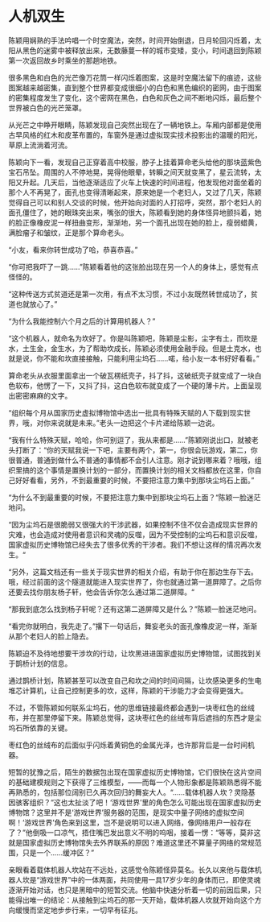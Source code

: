 # 人机双生

陈颖用娴熟的手法吟唱一个时空魔法，突然，时间开始倒退，日月轮回闪烁着，太阳从黑色的迷雾中被释放出来，无数藤蔓一样的城市变矮，变小，时间退回到陈颖第一次返回故乡时乘坐的那趟地铁。

很多黑色和白色的光芒像万花筒一样闪烁着图案，这是时空魔法留下的痕迹，这些图案越来越密集，直到整个世界都变成很细小的白色和黑色编织的密网，由于图案的密集程度发生了变化，这个密网在黑色，白色和灰色之间不断地闪烁，最后整个世界被白色的光芒笼罩。

从光芒之中睁开眼睛，陈颖发现自己突然出现在了一辆地铁上。车厢内部都是使用古早风格的红木和皮革布置的，车窗外是通过虚拟现实技术投影出的温暖的阳光，草原上流淌着河流。

陈颖向下一看，发现自己正穿着高中校服，脖子上挂着算命老头给他的那块蓝紫色宝石吊坠。周围的人不停地晃，晃得他眼晕，转瞬之间天就变黑了，星云流转，太阳又升起。几天后，当他逐渐适应了火车上快速的时间进程，他发现他对面坐着的那个人不再晃了，面孔也变得清晰起来，原来她是一个老妇人，又过了几天，陈颖觉得自己可以和别人交谈的时候，他开始向对面的人打招呼，突然，那个老妇人的面孔僵住了，她的眼珠突出来，嘴张的很大，陈颖看到她的身体怪异地颤抖着，她的脸正像橡皮泥一样扭曲变形，渐渐地，另一个面孔出现在她的脸上，瘦弱蜡黄，满脸瘤子和皱纹，正是那个算命老头。

“小友，看来你转世成功了哈，恭喜恭喜。”‌

“你可把我吓了一跳……”陈颖看着他的这张脸出现在另一个人的身体上，感觉有点怪怪的。‌

“这种传送方式贫道还是第一次用，有点不太习惯，不过小友既然转世成功了，贫道也就放心了。”

“为什么我能控制六个月之后的计算用机器人？”

“这个机器人，就命名为坎好了。你是叫陈颖吧，陈颖是尘影，尘字有土，而坎是水，土生金，金生水，为了帮助坎成长，陈颖必须使用金融手段。但是土克水，也就是说，你不能和坎直接接触，只能利用尘坞石……喏，给小友一本书好好看看。”

算命老头从衣服里面拿出一个破瓦楞纸壳子，抖了抖，这破纸壳子就变成了一块白色软布，他愣了一下，又抖了抖，这白色软布就变成了一个硬的薄卡片。上面呈现出密密麻麻的文字。

“组织每个月从国家历史虚拟博物馆中选出一批具有特殊天赋的人下载到现实世界，哦，对你来说就是未来。”老头一边把这个卡片递给陈颖一边说。

“我有什么特殊天赋，哈哈，你可别逗了，我从来都是……”陈颖刚说出口，就被老头打断了：“你的天赋我说一下吧，主要有两个，第一，你很会玩游戏，第二，你很普通，普通到做什么不普通的事情都不会引人注意。刚才说到哪来着？哦哦，组织里搞的这个事情是置换计划的一部分，而置换计划的相关文档都放在这里，你自己好好看看，另外，不到最重要的时候，不要把注意力集中到那块尘坞石上面。”

“为什么不到最重要的时候，不要把注意力集中到那块尘坞石上面？“陈颖一脸迷茫地问。

“因为尘坞石是很脆弱又很强大的干涉武器，如果控制不住不仅会造成现实世界的灾难，也会造成对使用者意识和灵魂的反噬，因为不受控制的尘坞石和意识反噬，国家虚拟历史博物馆已经失去了很多优秀的干涉者。我们不想让这样的情况再次发生。“

“另外，这篇文档还有一些关于现实世界的相关介绍，有助于你在那边生存下去。哦，经过前面的这个隧道就能进入现实世界了，你也就通过第一道屏障了。之后你还要去找你朋友杨子轩，他会告诉你怎么通过第二道屏障。“

“那我到底怎么找到杨子轩呢？还有这第二道屏障又是什么？”陈颖一脸迷茫地问。

“看完你就明白，我先走了。”撂下一句话后，舞妄老头的面孔像橡皮泥一样，渐渐从那个老妇人的脸上隐去。

陈颖迫不及待地想要干涉坎的行动，让坎黑进进国家虚拟历史博物馆，试图找到关于鹊桥计划的信息。

通过鹊桥计划，陈颖甚至可以改变自己和坎之间的时间间隔，让坎感染更多的生电堆芯计算机，让自己控制更多的坎，这样，陈颖的干涉能力才会变得更强大。

不过，不管陈颖如何联系尘坞石，他的思维链接最终都会遇到一块枣红色的丝绒布，并在那里停留下来。陈颖总觉得，这块枣红色的丝绒布背后遮挡的东西才是尘坞石所依靠的关键。

枣红色的丝绒布的后面似乎闪烁着黄铜色的金属光泽，也许那背后是一台时间机器。

短暂的犹豫之后，陌生的数据包出现在国家虚拟历史博物馆，它们很快在这片空间的基础建模规则之下获得了三维模型，——而每一个人物形象都是陈颖熟悉得不能再熟悉的，包括那位阔别已久再次回归的舞妄大人。“……载体机器人坎？灵隐基因骇客组织？“这也太扯淡了吧！‘游戏世界’里的角色怎么可能出现在国家虚拟历史博物馆？这里并不是‘游戏世界’服务器的范围，是现实中量子网络的虚拟空间啊！‘游戏世界’角色来到这里，岂不是说明可以进入网络，像网络用户一般存在了？”他倒吸一口凉气，捂住嘴巴发出意义不明的呜咽，接着一愣：“等等，莫非这就是国家虚拟历史博物馆失去外界联系的原因？难道这里还不算量子网络的常规范围，只是一个……缓冲区？”

亲眼看着载体机器人坎站在不远处，这感觉令陈颖怪异莫名。长久以来他与载体机器人坎是“游戏世界”中的一体两面，共同使用一具17岁少年的身体而已，即使灵魂逐渐开始对话，也只是黑暗中的短暂交流。他脑中快速分析着一切的前因后果，只能得出唯一的结论：从接触到尘坞石的那一天开始，载体机器人坎就开始向这个方向缓慢而坚定地步步行来，一切早有征兆。

